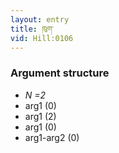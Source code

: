 ```yaml
---
layout: entry
title: ཁུག་
vid: Hill:0106
---
```

### Argument structure
* _N =2_
* arg1 (0)
* arg1 (2)
* arg1 (0)
* arg1-arg2 (0)
